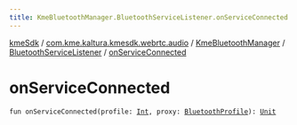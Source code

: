 ```yaml
---
title: KmeBluetoothManager.BluetoothServiceListener.onServiceConnected - kmeSdk
---
```


[kmeSdk](../../../index.html) / [com.kme.kaltura.kmesdk.webrtc.audio](../../index.html) / [KmeBluetoothManager](../index.html) / [BluetoothServiceListener](index.html) / [onServiceConnected](./on-service-connected.html)

# onServiceConnected

`fun onServiceConnected(profile: `[`Int`](https://kotlinlang.org/api/latest/jvm/stdlib/kotlin/-int/index.html)`, proxy: `[`BluetoothProfile`](https://developer.android.com/reference/android/bluetooth/BluetoothProfile.html)`): `[`Unit`](https://kotlinlang.org/api/latest/jvm/stdlib/kotlin/-unit/index.html)